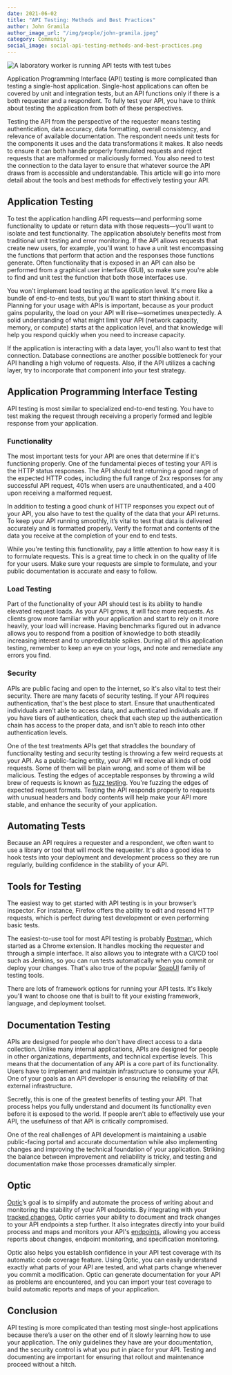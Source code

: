 ```yaml
---
date: 2021-06-02
title: "API Testing: Methods and Best Practices"
author: John Gramila
author_image_url: "/img/people/john-gramila.jpeg"
category: Community
social_image: social-api-testing-methods-and-best-practices.png
---
```


![A laboratory worker is running API tests with test tubes](/img/blog-content/social-api-testing-methods-and-best-practices.png)

Application Programming Interface (API) testing is more complicated than testing a single-host application. Single-host applications can often be covered by unit and integration tests, but an API functions only if there is a both requester and a respondent. To fully test your API, you have to think about testing the application from both of these perspectives.

Testing the API from the perspective of the requester means testing authentication, data accuracy, data formatting, overall consistency, and relevance of available documentation. The respondent needs unit tests for the components it uses and the data transformations it makes. It also needs to ensure it can both handle properly formulated requests and reject requests that are malformed or maliciously formed. You also need to test the connection to the data layer to ensure that whatever source the API draws from is accessible and understandable. This article will go into more detail about the tools and best methods for effectively testing your API.

<!--truncate-->

## Application Testing

To test the application handling API requests—and performing some functionality to update or return data with those requests—you’ll want to isolate and test functionality. The application absolutely benefits most from traditional unit testing and error monitoring. If the API allows requests that create new users, for example, you'll want to have a unit test encompassing the functions that perform that action and the responses those functions generate. Often functionality that is exposed in an API can also be performed from a graphical user interface (GUI), so make sure you're able to find and unit test the function that both those interfaces use.

You won't implement load testing at the application level. It's more like a bundle of end-to-end tests, but you'll want to start thinking about it. Planning for your usage with APIs is important, because as your product gains popularity, the load on your API will rise—sometimes unexpectedly. A solid understanding of what might limit your API (network capacity, memory, or compute) starts at the application level, and that knowledge will help you respond quickly when you need to increase capacity.

If the application is interacting with a data layer, you'll also want to test that connection. Database connections are another possible bottleneck for your API handling a high volume of requests. Also, if the API utilizes a caching layer, try to incorporate that component into your test strategy.

## Application Programming Interface Testing

API testing is most similar to specialized end-to-end testing. You have to test making the request through receiving a properly formed and legible response from your application.

### Functionality

The most important tests for your API are ones that determine if it's functioning properly. One of the fundamental pieces of testing your API is the HTTP status responses. The API should test returning a good range of the expected HTTP codes, including the full range of 2xx responses for any successful API request, 401s when users are unauthenticated, and a 400 upon receiving a malformed request.

In addition to testing a good chunk of HTTP responses you expect out of your API, you also have to test the quality of the data that your API returns. To keep your API running smoothly, it’s vital to test that data is delivered accurately and is formatted properly. Verify the format and contents of the data you receive at the completion of your end to end tests.

While you're testing this functionality, pay a little attention to how easy it is to formulate requests. This is a great time to check in on the quality of life for your users. Make sure your requests are simple to formulate, and your public documentation is accurate and easy to follow.

### Load Testing

Part of the functionality of your API should test is its ability to handle elevated request loads. As your API grows, it will face more requests. As clients grow more familiar with your application and start to rely on it more heavily, your load will increase. Having benchmarks figured out in advance allows you to respond  from a position of knowledge to both steadily increasing interest and to unpredictable spikes. During all of this application testing, remember to keep an eye on your logs, and note and remediate any errors you find.

### Security

APIs are public facing and open to the internet, so it's also vital to test their security. There are many facets of security testing. If your API requires authentication, that's the best place to start. Ensure that unauthenticated individuals aren't able to access data, and authenticated individuals are. If you have tiers of authentication, check that each step up the authentication chain has access to the proper data, and isn't able to reach into other authentication levels.

One of the test treatments APIs get that straddles the boundary of functionality testing and security testing is throwing a few weird requests at your API. As a public-facing entity, your API will receive all kinds of odd requests. Some of them will be plain wrong, and some of them will be malicious. Testing the edges of acceptable responses by throwing a wild brew of requests is known as [fuzz testing](https://owasp.org/www-community/Fuzzing). You're fuzzing the edges of expected request formats. Testing the API responds properly to requests with unusual headers and body contents will help make your API more stable, and enhance the security of your application.

## Automating Tests

Because an API requires a requester and a respondent, we often want to use a library or tool that will mock the requester. It's also a good idea to hook tests into your deployment and development process so they are run regularly, building confidence in the stability of your API.

## Tools for Testing

The easiest way to get started with API testing is in your browser’s inspector. For instance, Firefox offers the ability to edit and resend HTTP requests, which is perfect during test development or even performing basic tests.

The easiest-to-use tool for most API testing is probably [Postman](https://www.postman.com/automated-testing/), which started as a Chrome extension. It handles mocking the requester and through a simple interface. It also allows you to integrate with a CI/CD tool such as Jenkins, so you can run tests automatically when you commit or deploy your changes. That's also true of the popular [SoapUI](https://www.soapui.org/) family of testing tools.

There are lots of framework options for running your API tests. It's likely you'll want to choose one that is built to fit your existing framework, language, and deployment toolset.

## Documentation Testing

APIs are designed for people who don't have direct access to a data collection. Unlike many internal applications, APIs are designed for people in other organizations, departments, and technical expertise levels. This means that the documentation of any API is a core part of its functionality. Users have to implement and maintain infrastructure to consume your API. One of your goals as an API developer is ensuring the reliability of that external infrastructure.

Secretly, this is one of the greatest benefits of testing your API. That process helps you fully understand and document its functionality even before it is exposed to the world. If people aren't able to effectively use your API, the usefulness of that API is critically compromised.

One of the real challenges of API development is maintaining a usable public-facing portal and accurate documentation while also implementing changes and improving the technical foundation of your application. Striking the balance between improvement and reliability is tricky, and testing and documentation make those processes dramatically simpler.

## Optic

[Optic](https://www.useoptic.com/)’s goal is to simplify and automate the process of writing about and monitoring the stability of your API endpoints. By integrating with your [tracked changes](https://www.useoptic.com/docs/using/reviewing-diffs/), Optic carries your ability to document and track changes to your API endpoints a step further. It also integrates directly into your build process and maps and monitors your API's [endpoints](https://www.useoptic.com/docs/using/baseline), allowing you access reports about changes, endpoint monitoring, and specification monitoring.

Optic also helps you establish confidence in your API test coverage with its automatic code coverage feature. Using Optic, you can easily understand exactly what parts of your API are tested, and what parts change whenever you commit a modification. Optic can generate documentation for your API as problems are encountered, and you can import your test coverage to build automatic reports and maps of your application.

## Conclusion

API testing is more complicated than testing most single-host applications because there’s a user on the other end of it slowly learning how to use your application. The only guidelines they have are your documentation, and the security control is what you put in place for your API. Testing and documenting are important for ensuring that rollout and maintenance proceed without a hitch.
